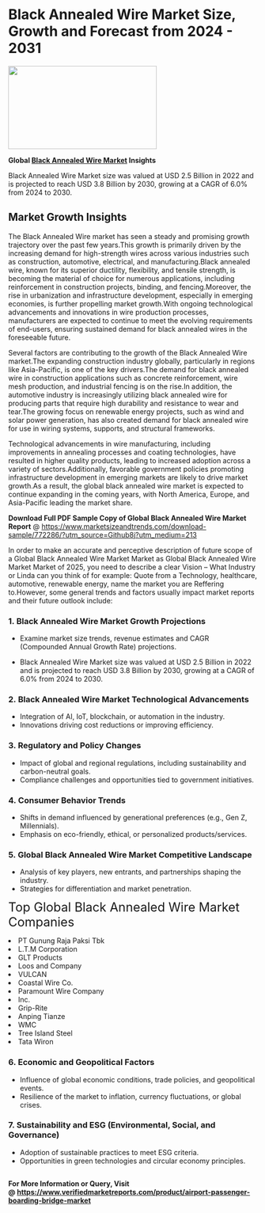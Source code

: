 <H1>Black Annealed Wire Market Size, Growth and Forecast from 2024 - 2031</H1><img class="aligncenter size-medium wp-image-584254" src="https://thirdeyenews.in/wp-content/uploads/2024/09/Global-Market-Research-300x168.jpeg" alt="" width="300" height="168" /><p><strong>Global&nbsp;<a href="https://www.marketsizeandtrends.com/download-sample/772286/?utm_source=Github8j?utm_medium=213">Black Annealed Wire Market</a> Insights</strong></p><p>Black Annealed Wire Market size was valued at USD 2.5 Billion in 2022 and is projected to reach USD 3.8 Billion by 2030, growing at a CAGR of 6.0% from 2024 to 2030.</p><p><h2>Market Growth Insights</h2> <p>The Black Annealed Wire market has seen a steady and promising growth trajectory over the past few years.This growth is primarily driven by the increasing demand for high-strength wires across various industries such as construction, automotive, electrical, and manufacturing.Black annealed wire, known for its superior ductility, flexibility, and tensile strength, is becoming the material of choice for numerous applications, including reinforcement in construction projects, binding, and fencing.Moreover, the rise in urbanization and infrastructure development, especially in emerging economies, is further propelling market growth.With ongoing technological advancements and innovations in wire production processes, manufacturers are expected to continue to meet the evolving requirements of end-users, ensuring sustained demand for black annealed wires in the foreseeable future.</p> <p>Several factors are contributing to the growth of the Black Annealed Wire market.The expanding construction industry globally, particularly in regions like Asia-Pacific, is one of the key drivers.The demand for black annealed wire in construction applications such as concrete reinforcement, wire mesh production, and industrial fencing is on the rise.In addition, the automotive industry is increasingly utilizing black annealed wire for producing parts that require high durability and resistance to wear and tear.The growing focus on renewable energy projects, such as wind and solar power generation, has also created demand for black annealed wire for use in wiring systems, supports, and structural frameworks.</p> <p>Technological advancements in wire manufacturing, including improvements in annealing processes and coating technologies, have resulted in higher quality products, leading to increased adoption across a variety of sectors.Additionally, favorable government policies promoting infrastructure development in emerging markets are likely to drive market growth.As a result, the global black annealed wire market is expected to continue expanding in the coming years, with North America, Europe, and Asia-Pacific leading the market share.</p> <p><span class=""><strong>Download Full PDF Sample Copy of Global Black Annealed Wire Market Report</strong> @ <a href="https://www.marketsizeandtrends.com/download-sample/772286/?utm_source=Github8j?utm_medium=213" target="_blank">https://www.marketsizeandtrends.com/download-sample/772286/?utm_source=Github8j?utm_medium=213</a></span></p><p>In order to make an accurate and perceptive description of future scope of a Global&nbsp;Black Annealed Wire Market Market as Global&nbsp;Black Annealed Wire Market Market of 2025, you need to describe a clear Vision &ndash; What Industry or Linda can you think of for example: Quote from a Technology, healthcare, automotive, renewable energy, name the market you are Reffering to.However, some general trends and factors usually impact market reports and their future outlook include:</p><h3>1.&nbsp;<strong>Black Annealed Wire Market Growth Projections</strong></h3><ul><li>Examine market size trends, revenue estimates and CAGR (Compounded Annual Growth Rate) projections.</li><li><p>Black Annealed Wire Market size was valued at USD 2.5 Billion in 2022 and is projected to reach USD 3.8 Billion by 2030, growing at a CAGR of 6.0% from 2024 to 2030.</p></li></ul><h3>2.&nbsp;<strong>Black Annealed Wire Market Technological Advancements</strong></h3><ul><li>Integration of AI, IoT, blockchain, or automation in the industry.</li><li>Innovations driving cost reductions or improving efficiency.</li></ul><h3>3.&nbsp;<strong>Regulatory and Policy Changes</strong></h3><ul><li>Impact of global and regional regulations, including sustainability and carbon-neutral goals.</li><li>Compliance challenges and opportunities tied to government initiatives.</li></ul><h3>4.&nbsp;<strong>Consumer Behavior Trends</strong></h3><ul><li>Shifts in demand influenced by generational preferences (e.g., Gen Z, Millennials).</li><li>Emphasis on eco-friendly, ethical, or personalized products/services.</li></ul><h3>5.&nbsp;<strong>Global Black Annealed Wire Market Competitive Landscape</strong></h3><ul><li>Analysis of key players, new entrants, and partnerships shaping the industry.</li><li>Strategies for differentiation and market penetration.</li></ul><p data-pm-slice="1 1 []"><span style="color: inherit; font-family: inherit; font-size: 25px;">Top Global Black Annealed Wire Market Companies</span></p><div class="" data-test-id=""><p><li>PT Gunung Raja Paksi Tbk</li><li> L.T.M Corporation</li><li> GLT Products</li><li> Loos and Company</li><li> VULCAN</li><li> Coastal Wire Co.</li><li> Paramount Wire Company</li><li> Inc.</li><li> Grip-Rite</li><li> Anping Tianze</li><li> WMC</li><li> Tree Island Steel</li><li> Tata Wiron</li></p></div><h3>6.&nbsp;<strong>Economic and Geopolitical Factors</strong></h3><ul><li>Influence of global economic conditions, trade policies, and geopolitical events.</li><li>Resilience of the market to inflation, currency fluctuations, or global crises.</li></ul><h3>7.&nbsp;<strong>Sustainability and ESG (Environmental, Social, and Governance)</strong></h3><ul><li>Adoption of sustainable practices to meet ESG criteria.</li><li>Opportunities in green technologies and circular economy principles.</li></ul><h2><strong style="font-size: 14px;">For More Information or Query, Visit @&nbsp;</strong><a style="background-color: #ffffff; font-size: 14px;" href="https://www.marketsizeandtrends.com/report/black-annealed-wire-market/" target="_blank">https://www.verifiedmarketreports.com/product/airport-passenger-boarding-bridge-market</a></h2>